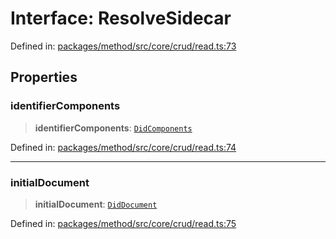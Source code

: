 # Interface: ResolveSidecar

Defined in: [packages/method/src/core/crud/read.ts:73](https://github.com/dcdpr/did-btcr2-js/blob/c82bc5c69016e1146a0c52c6e6b21621f5abd6d4/packages/method/src/core/crud/read.ts#L73)

## Properties

### identifierComponents

> **identifierComponents**: [`DidComponents`](DidComponents.md)

Defined in: [packages/method/src/core/crud/read.ts:74](https://github.com/dcdpr/did-btcr2-js/blob/c82bc5c69016e1146a0c52c6e6b21621f5abd6d4/packages/method/src/core/crud/read.ts#L74)

***

### initialDocument

> **initialDocument**: [`DidDocument`](../classes/DidDocument.md)

Defined in: [packages/method/src/core/crud/read.ts:75](https://github.com/dcdpr/did-btcr2-js/blob/c82bc5c69016e1146a0c52c6e6b21621f5abd6d4/packages/method/src/core/crud/read.ts#L75)
